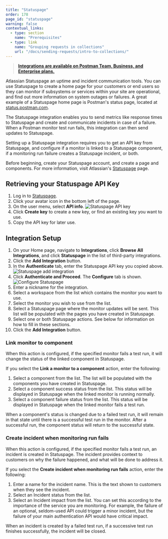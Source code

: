 ```yaml
---
title: "Statuspage"
order: 178
page_id: "statuspage"
warning: false
contextual_links:
  - type: section
    name: "Prerequisites"
  - type: link
    name: "Grouping requests in collections"
    url: "/docs/sending-requests/intro-to-collections/"
---
```


> **[Integrations are available on Postman Team, Business, and Enterprise plans.](https://www.postman.com/pricing/)**

Atlassian Statuspage an uptime and incident communication tools. You can use Statuspage to create a home page for your customers or end users so they can monitor if subsystems or services within your site are operational, and find out more information on system outages or failures. A great example of a Statuspage home page is Postman's status page, located at [status.postman.com](https://status.postman.com).

The Statuspage integration enables you to send metrics like response times to Statuspage and create and communicate incidents in case of a failure. When a Postman monitor test run fails, this integration can then send updates to Statuspage.

Setting up a Statuspage integration requires you to get an API key from Statuspage, and configure if a monitor is linked to a Statuspage component, if a monitoring run failure creates a Statuspage incident, or both.

Before beginning, create your Statuspage account, and create a page and components. For more information, visit Atlassian's [Statuspage](https://www.atlassian.com/software/statuspage) page.

## Retrieving your Statuspage API Key

1. Log in to [Statuspage](https://manage.statuspage.io/login).
2. Click your avatar icon in the bottom left of the page.
3. On the user menu, select **API info**.
![Statuspage API key](https://assets.postman.com/postman-docs/statuspage-api-key.jpg)
4. Click **Create key** to create a new key, or find an existing key you want to use.
5. Copy the API key for later use.

## Integration Setup

1. On your Home page, navigate to **Integrations**, click **Browse All Integrations**, and click **Statuspage** in the list of third-party integrations.
1. Click the **Add Integration** button.
1. In the **Authenticate** tab, enter the Statuspage API key you copied above.
![Statuspage add integration](https://assets.postman.com/postman-docs/add-integration-statuspage.jpg)
1. Click **Authenticate and Proceed**. The **Configure** tab is shown.
![Configure Statuspage](https://assets.postman.com/postman-docs/configure-statuspage.jpg)
1. Enter a nickname for the integration.
1. Select a workspace from the list which contains the monitor you want to use.
1. Select the monitor you wish to use from the list.
1. Select a Statuspage page where the monitor updates will be sent. This list will be populated with the pages you have created in Statuspage.
1. Select one or both Statuspage actions. See below for information on how to fill in these sections.
1. Click the **Add Integration** button.

### Link monitor to component

When this action is configured, if the specified monitor fails a test run, it will change the status of the linked component in Statuspage.

If you select the **Link a monitor to a component** action, enter the following:

1. Select a component from the list. The list will be populated with the components you have created in Statuspage.
1. Select a component success status from the list. This status will be displayed in Statuspage when the linked monitor is running normally.
1. Select a component failure status from the list. This status will be displayed in Statuspage when the linked monitor fails a test run.

When a component's status is changed due to a failed test run, it will remain in that state until there is a successful test run in the monitor. After a successful run, the component status will return to the successful state.

### Create incident when monitoring run fails

When this action is configured, if the specified monitor fails a test run, an incident is created in Statuspage. The incident provides context to customers on why the failure happened, and what will be done to address it.

If you select the **Create incident when monitoring run fails** action, enter the following:

1. Enter a name for the incident name. This is the text shown to  customers when they see the incident.
1. Select an Incident status from the list.
1. Select an Incident impact from the list. You can set this according to the importance of the service you are monitoring. For example, the failure of an optional, seldom-used API could trigger a minor incident, but the failure of your main authentication API would have critical impact.

When an incident is created by a failed test run, if a successive test run finishes successfully, the incident will be closed.
